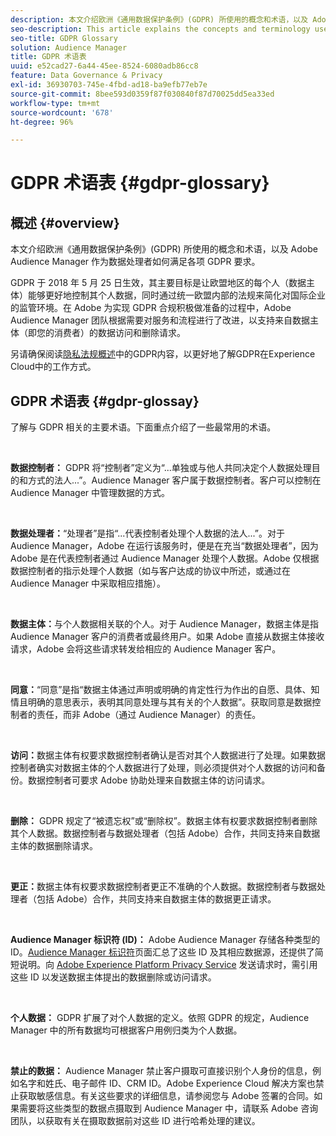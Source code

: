 ```yaml
---
description: 本文介绍欧洲《通用数据保护条例》(GDPR) 所使用的概念和术语，以及 Adobe Audience Manager 作为数据处理者如何满足各项 GDPR 要求。
seo-description: This article explains the concepts and terminology used by the European General Data Protection Regulation (GDPR), and how Adobe Audience Manager, as a Data Processor, addresses various GDPR requirements.
seo-title: GDPR Glossary
solution: Audience Manager
title: GDPR 术语表
uuid: e52cad27-6a44-45ee-8524-6080adb86cc8
feature: Data Governance & Privacy
exl-id: 36930703-745e-4fbd-ad18-ba9efb77eb7e
source-git-commit: 8bee593d0359f87f030840f87d70025dd5ea33ed
workflow-type: tm+mt
source-wordcount: '678'
ht-degree: 96%

---
```


# GDPR 术语表 {#gdpr-glossary}

## 概述 {#overview}

本文介绍欧洲《通用数据保护条例》(GDPR) 所使用的概念和术语，以及 Adobe Audience Manager 作为数据处理者如何满足各项 GDPR 要求。

GDPR 于 2018 年 5 月 25 日生效，其主要目标是让欧盟地区的每个人（数据主体）能够更好地控制其个人数据，同时通过统一欧盟内部的法规来简化对国际企业的监管环境。在 Adobe 为实现 GDPR 合规积极做准备的过程中，Adobe Audience Manager 团队根据需要对服务和流程进行了改进，以支持来自数据主体（即您的消费者）的数据访问和删除请求。

另请确保阅读[隐私法规概述](https://experienceleague.adobe.com/docs/experience-platform/privacy/regulations/overview.html?lang=zh-Hans)中的GDPR内容，以更好地了解GDPR在Experience Cloud中的工作方式。

## GDPR 术语表 {#gdpr-glossay}

了解与 GDPR 相关的主要术语。下面重点介绍了一些最常用的术语。

 

**数据控制者：** GDPR 将“控制者”定义为“...单独或与他人共同决定个人数据处理目的和方式的法人...”。Audience Manager 客户属于数据控制者。客户可以控制在 Audience Manager 中管理数据的方式。

 

**数据处理者：**“处理者”是指“...代表控制者处理个人数据的法人...”。对于 Audience Manager，Adobe 在运行该服务时，便是在充当“数据处理者”，因为 Adobe 是在代表控制者通过 Audience Manager 处理个人数据。Adobe 仅根据数据控制者的指示处理个人数据（如与客户达成的协议中所述，或通过在 Audience Manager 中采取相应措施）。

 

**数据主体：**&#x200B;与个人数据相关联的个人。对于 Audience Manager，数据主体是指 Audience Manager 客户的消费者或最终用户。如果 Adobe 直接从数据主体接收请求，Adobe 会将这些请求转发给相应的 Audience Manager 客户。

 

**同意：**“同意”是指“数据主体通过声明或明确的肯定性行为作出的自愿、具体、知情且明确的意思表示，表明其同意处理与其有关的个人数据”。获取同意是数据控制者的责任，而非 Adobe（通过 Audience Manager）的责任。

 

**访问：**&#x200B;数据主体有权要求数据控制者确认是否对其个人数据进行了处理。如果数据控制者确实对数据主体的个人数据进行了处理，则必须提供对个人数据的访问和备份。数据控制者可要求 Adobe 协助处理来自数据主体的访问请求。

 

**删除：** GDPR 规定了“被遗忘权”或“删除权”。数据主体有权要求数据控制者删除其个人数据。数据控制者与数据处理者（包括 Adobe）合作，共同支持来自数据主体的数据删除请求。

 

**更正：**&#x200B;数据主体有权要求数据控制者更正不准确的个人数据。数据控制者与数据处理者（包括 Adobe）合作，共同支持来自数据主体的数据更正请求。

 

**Audience Manager 标识符 (ID)：** Adobe Audience Manager 存储各种类型的 ID。[Audience Manager 标识符](data-privacy-ids.md)页面汇总了这些 ID 及其相应数据源，还提供了简短说明。向 [Adobe Experience Platform Privacy Service](https://experienceleague.adobe.com/docs/experience-platform/privacy/home.html?lang=zh-Hans) 发送请求时，需引用这些 ID 以发送数据主体提出的数据删除或访问请求。

 

**个人数据：** GDPR 扩展了对个人数据的定义。依照 GDPR 的规定，Audience Manager 中的所有数据均可根据客户用例归类为个人数据。

 

**禁止的数据：** Audience Manager 禁止客户摄取可直接识别个人身份的信息，例如名字和姓氏、电子邮件 ID、CRM ID。Adobe Experience Cloud 解决方案也禁止获取敏感信息。有关这些要求的详细信息，请参阅您与 Adobe 签署的合同。如果需要将这些类型的数据点摄取到 Audience Manager 中，请联系 Adobe 咨询团队，以获取有关在摄取数据前对这些 ID 进行哈希处理的建议。
